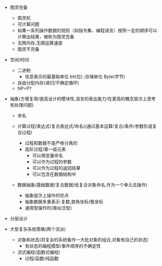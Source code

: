 - 图灵完备
    - 图灵机
    - 可计算问题
    - 如果一系列操作数据的规则（如指令集、编程语言）按照一定的顺序可以计算出结果，被称为图灵完备
    - 无限内存,无限运算速度
    - 图灵不完备

- 空间/时间
    - 二进制
        - 信息表示的最基础单位 bit(位) ;存储单位 Byte(字节)
    - 自由分配内存(递归/不确定循环)
    - NP=P?
    

- 抽象(方便复用/提高设计的模块性,语言的表达能力/在更高的概念层次上思考和处理问题)
    - 命名
    - 计算过程(表达式/复合表达式/命名)(通过基本运算/复合/条件/参数形成复合过程)
        - 过程和数据不是严格分离的
        - 高阶过程/第一级元素
            - 可以用变量命名
            - 可以作为过程的参数
            - 可以作为过程的返回结果
            - 可以包含在数据结构中

    - 数据抽象(基础数据/复合数据/给复合对象命名,作为一个单元去操作)
        - 抽象层次上操作的优点
        - 抽象数据多重表示:复数,直角坐标/极坐标
        - 通用型操作的(类似泛型)
 
- 分层设计

- 大型复杂系统策略(两个流派)
    - 对象和状态(将复杂的系统看作一大批对象的组合,对象有自己的状态)
        - 有状态的编程模型/事件顺序的不确定性
    - 流式编程(函数式编程)
        - 过程/函数/纯函数


        


